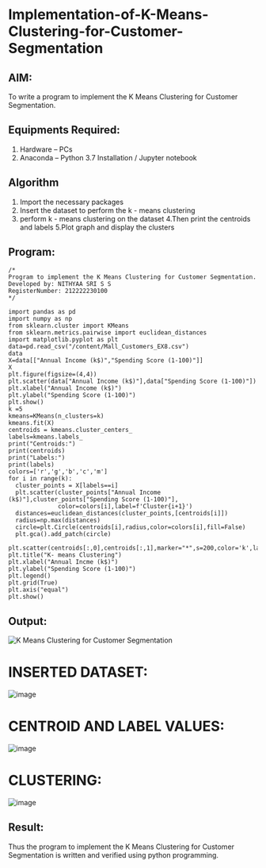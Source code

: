 # Implementation-of-K-Means-Clustering-for-Customer-Segmentation

## AIM:
To write a program to implement the K Means Clustering for Customer Segmentation.

## Equipments Required:
1. Hardware – PCs
2. Anaconda – Python 3.7 Installation / Jupyter notebook

## Algorithm
1. Import the necessary packages
2. Insert the dataset to perform the k - means clustering
3. perform k - means clustering on the dataset
4.Then print the centroids and labels
5.Plot graph and display the clusters

 

## Program:
```
/*
Program to implement the K Means Clustering for Customer Segmentation.
Developed by: NITHYAA SRI S S
RegisterNumber: 212222230100 
*/
```
```
import pandas as pd
import numpy as np
from sklearn.cluster import KMeans
from sklearn.metrics.pairwise import euclidean_distances
import matplotlib.pyplot as plt
data=pd.read_csv("/content/Mall_Customers_EX8.csv")
data
X=data[["Annual Income (k$)","Spending Score (1-100)"]]
X
plt.figure(figsize=(4,4))
plt.scatter(data["Annual Income (k$)"],data["Spending Score (1-100)"])
plt.xlabel("Annual Income (k$)")
plt.ylabel("Spending Score (1-100)")
plt.show()
k =5
kmeans=KMeans(n_clusters=k)
kmeans.fit(X)
centroids = kmeans.cluster_centers_
labels=kmeans.labels_
print("Centroids:")
print(centroids)
print("Labels:")
print(labels)
colors=['r','g','b','c','m']
for i in range(k):
  cluster_points = X[labels==i]
  plt.scatter(cluster_points["Annual Income (k$)"],cluster_points["Spending Score (1-100)"],
              color=colors[i],label=f'Cluster{i+1}')
  distances=euclidean_distances(cluster_points,[centroids[i]])
  radius=np.max(distances)
  circle=plt.Circle(centroids[i],radius,color=colors[i],fill=False)
  plt.gca().add_patch(circle)

plt.scatter(centroids[:,0],centroids[:,1],marker="*",s=200,color='k',label='Centroids')
plt.title("K- means Clustering")
plt.xlabel("Annual Incme (k$)")
plt.ylabel("Spending Score (1-100)")
plt.legend()
plt.grid(True)
plt.axis("equal")
plt.show()
```

## Output:
![K Means Clustering for Customer Segmentation](sam.png)
# INSERTED DATASET: 
![image](https://github.com/ssnithyaasri/Implementation-of-K-Means-Clustering-for-Customer-Segmentation/assets/119122478/950ceae7-86d5-456e-a5c3-deec156c435f)
# CENTROID AND LABEL VALUES: 
![image](https://github.com/ssnithyaasri/Implementation-of-K-Means-Clustering-for-Customer-Segmentation/assets/119122478/ced2544b-e339-47ee-8ead-61983c0e4668)










# CLUSTERING: 
![image](https://github.com/ssnithyaasri/Implementation-of-K-Means-Clustering-for-Customer-Segmentation/assets/119122478/fed54bef-a836-447c-94bb-7c0733974feb)

## Result:
Thus the program to implement the K Means Clustering for Customer Segmentation is written and verified using python programming.





